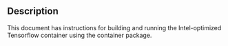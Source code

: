 <!-- 10. Description -->
## Description

This document has instructions for building and running the Intel-optimized
Tensorflow container using the container package.
